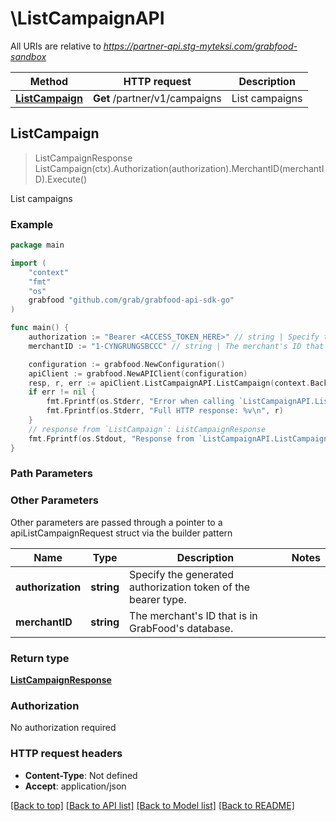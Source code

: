 # \ListCampaignAPI

All URIs are relative to *https://partner-api.stg-myteksi.com/grabfood-sandbox*

Method | HTTP request | Description
------------- | ------------- | -------------
[**ListCampaign**](ListCampaignAPI.md#ListCampaign) | **Get** /partner/v1/campaigns | List campaigns



## ListCampaign

> ListCampaignResponse ListCampaign(ctx).Authorization(authorization).MerchantID(merchantID).Execute()

List campaigns

### Example

```go
package main

import (
	"context"
	"fmt"
	"os"
	grabfood "github.com/grab/grabfood-api-sdk-go"
)

func main() {
	authorization := "Bearer <ACCESS_TOKEN_HERE>" // string | Specify the generated authorization token of the bearer type.
	merchantID := "1-CYNGRUNGSBCCC" // string | The merchant's ID that is in GrabFood's database.

	configuration := grabfood.NewConfiguration()
	apiClient := grabfood.NewAPIClient(configuration)
	resp, r, err := apiClient.ListCampaignAPI.ListCampaign(context.Background()).Authorization(authorization).MerchantID(merchantID).Execute()
	if err != nil {
		fmt.Fprintf(os.Stderr, "Error when calling `ListCampaignAPI.ListCampaign``: %v\n", err)
		fmt.Fprintf(os.Stderr, "Full HTTP response: %v\n", r)
	}
	// response from `ListCampaign`: ListCampaignResponse
	fmt.Fprintf(os.Stdout, "Response from `ListCampaignAPI.ListCampaign`: %v\n", resp)
}
```

### Path Parameters



### Other Parameters

Other parameters are passed through a pointer to a apiListCampaignRequest struct via the builder pattern


Name | Type | Description  | Notes
------------- | ------------- | ------------- | -------------
 **authorization** | **string** | Specify the generated authorization token of the bearer type. | 
 **merchantID** | **string** | The merchant&#39;s ID that is in GrabFood&#39;s database. | 

### Return type

[**ListCampaignResponse**](ListCampaignResponse.md)

### Authorization

No authorization required

### HTTP request headers

- **Content-Type**: Not defined
- **Accept**: application/json

[[Back to top]](#) [[Back to API list]](../README.md#documentation-for-api-endpoints)
[[Back to Model list]](../README.md#documentation-for-models)
[[Back to README]](../README.md)

